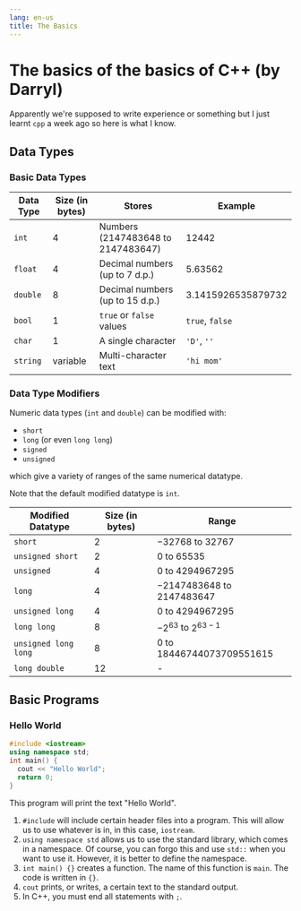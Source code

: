 ```yaml
---
lang: en-us
title: The Basics
---
```


# The basics of the basics of C++ (by Darryl)

Apparently we're supposed to write experience or something but
I just learnt `cpp` a week ago so here is what I know.

## Data Types

### Basic Data Types

| Data Type | Size (in bytes) | Stores                                    | Example            |
| --------- | --------------- | ----------------------------------------- | ------------------ |
| `int`     | $4$               | Numbers ($2 147 483 648$ to $2 147 483 647$) | $12 442$             |
| `float`   | $4$               | Decimal numbers (up to $7$ d.p.)            | $5.63562$           |
| `double`  | $8$               | Decimal numbers (up to $15$ d.p.)           | $3.1415926535879732$ |
| `bool`    | $1$               | `true` or `false` values                  | `true`, `false`    |
| `char`    | $1$               | A single character                        | `'D'`, `''`       |
| `string`  | variable        | Multi-character text                      | `'hi mom'`         |

### Data Type Modifiers

Numeric data types (`int` and `double`) can be modified with:

- `short`
- `long` (or even `long long`)
- `signed`
- `unsigned`

which give a variety of ranges of the same numerical datatype.

Note that the default modified datatype is `int`.

| Modified Datatype    | Size (in bytes) | Range                                 |
| -------------------- | --------------- | ------------------------------------- |
| `short`              | $2$               | $-32 768$ to $32 767$                     |
| `unsigned short`     | $2$               | $0$ to $65 535$                           |
| `unsigned`           | $4$               | $0$ to $4 294 967 295$                    |
| `long`               | $4$               | $-2 147 483 648$ to $2 147 483 647$       |
| `unsigned long`      | $4$               | $0$ to $4 294 967 295$                    |
| `long long`          | $8$               | $-2^{63}$ to $2^{63 - 1}$ |
| `unsigned long long` | $8$               | $0$ to $18 446 744 073 709 551 615$       |
| `long double`        | $12$              | -                                     |

## Basic Programs

### Hello World

```cpp
#include <iostream>
using namespace std;
int main() {
  cout << "Hello World";
  return 0;
}
```

This program will print the text "Hello World".

1. `#include` will include certain header files into a program. This will allow us to use whatever is in, in this case, `iostream`.
2. `using namespace std` allows us to use the standard library, which comes in a namespace. Of course, you can forgo this and use `std::` when you want to use it. However, it is better to define the namespace.
3. `int main() {}` creates a function. The name of this function is `main`. The code is written in `{}`.
4. `cout` prints, or writes, a certain text to the standard output.
5. In C++, you must end all statements with `;`.
